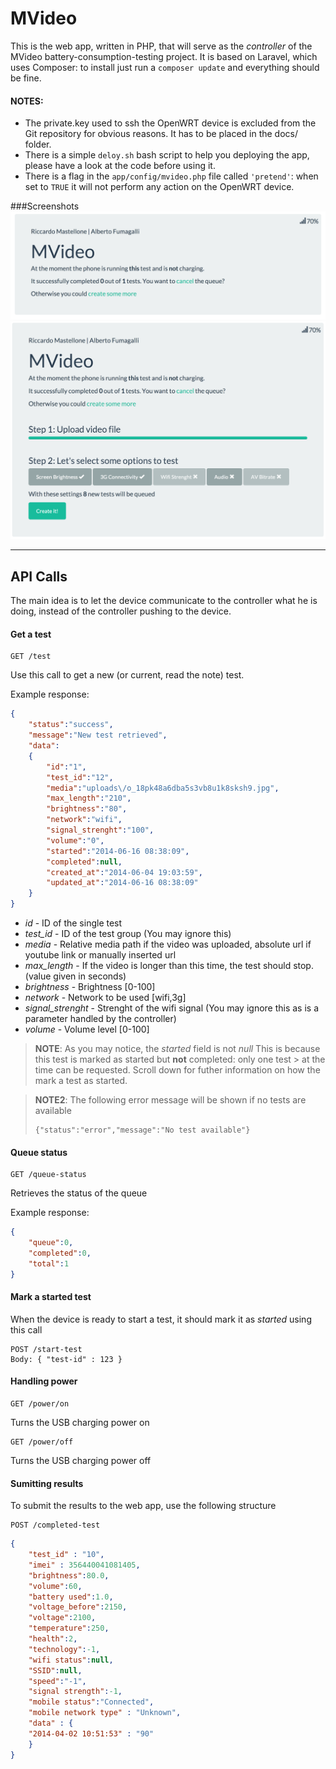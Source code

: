 MVideo
=====================

This is the web app, written in PHP, that will serve as the *controller* of the MVideo battery-consumption-testing project.
It is based on Laravel, which uses Composer: to install just run a `composer update` and everything should be fine.

#### NOTES: 
- The private.key used to ssh the OpenWRT device is excluded from the Git repository for obvious reasons. It has to be placed in the docs/ folder.
- There is a simple `deloy.sh` bash script to help you deploying the app, please have a look at the code before using it.
- There is a flag in the `app/config/mvideo.php` file called `'pretend'`: when set to `TRUE` it will not perform any action on the OpenWRT device.



###Screenshots
![Screenshot1](/docs/screenshots/screenshot-1.png?raw=true)
![Screenshot2](/docs/screenshots/screenshot-2.png?raw=true)


----------
API Calls
---------
The main idea is to let the device communicate to the controller what he is doing, instead of the controller pushing to the device.


#### <i class="icon-file"></i> Get a test
``` 
GET /test
```
Use this call to get a new (or current, read the note) test.

Example response:
```json
{
    "status":"success",
    "message":"New test retrieved",
    "data":
	{
	    "id":"1",
	    "test_id":"12",
	    "media":"uploads\/o_18pk48a6dba5s3vb8u1k8sksh9.jpg",
	    "max_length":"210",
	    "brightness":"80",
	    "network":"wifi",
	    "signal_strenght":"100",
	    "volume":"0",
	    "started":"2014-06-16 08:38:09",
	    "completed":null,
	    "created_at":"2014-06-04 19:03:59",
	    "updated_at":"2014-06-16 08:38:09"
	}
}
```
- *id* -  ID of the single test
- *test_id* - ID of the test group (You may ignore this)
- *media* - Relative media path if the video was uploaded, absolute url if youtube link or manually inserted url
- *max_length* - If the video is longer than this time, the test should stop. (value given in seconds)
- *brightness* - Brightness [0-100]
- *network* - Network to be used [wifi,3g]
- *signal_strenght* - Strenght of the wifi signal (You may ignore this as is a parameter handled by the controller)
- *volume* - Volume level [0-100]

> **NOTE**: As you may notice, the *started* field is not *null*
> This is because this test is marked as started but **not** completed: only one test > at the time can be requested.
> Scroll down for futher information on how the mark a test as started.


> **NOTE2**: The following error message will be shown if no tests are available
>```
> {"status":"error","message":"No test available"}
> ```

#### <i class="icon-search"></i> Queue status
``` 
GET /queue-status
```
Retrieves the status of the queue

Example response:
```json
{
    "queue":0,
    "completed":0,
    "total":1
}
```

#### <i class="icon-pencil"></i> Mark a started test

When the device is ready to start a test, it should mark it as *started* using this call
``` 
POST /start-test
Body: { "test-id" : 123 }
```

#### <i class="icon-off"></i> Handling power
``` 
GET /power/on
```
Turns the USB charging power on

``` 
GET /power/off
```
Turns the USB charging power off

#### <i class="icon-cloud"></i> Sumitting results
To submit the results to the web app, use the following structure
``` 
POST /completed-test
``` 
``` json
{ 
    "test_id" : "10",
    "imei" : 356440041081405,
    "brightness":80.0,
    "volume":60,
    "battery used":1.0,
    "voltage_before":2150,
    "voltage":2100,
    "temperature":250,
    "health":2,
    "technology":-1,
    "wifi status":null,
    "SSID":null,
    "speed":"-1",
    "signal strength":-1,
    "mobile status":"Connected",
    "mobile network type" : "Unknown",
    "data" : {
	"2014-04-02 10:51:53" : "90"
    }
}
```
